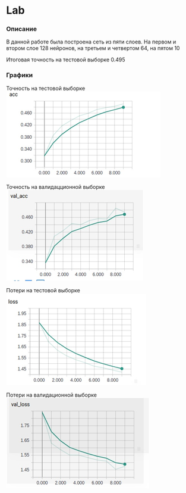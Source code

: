 # Lab

### Описание
В данной работе была построена сеть из пяти слоев. На первом и втором слое 128 нейронов, на третьем и четвертом 64, на пятом 10

Итоговая точность на тестовой выборке 0.495

### Графики
Точность на тестовой выборке
![acc](https://github.com/Michael-99/Lab/raw/screenshots/_X4wNwwMc88.png "Точность на тестовой выборке") 


Точность на валидацционной выборке
![val-acc](https://github.com/Michael-99/Lab/raw/screenshots/CwOzsF6-Q64.jpg "Точность на валидацционной выборке")


Потери на тестовой выборке
![loss](https://github.com/Michael-99/Lab/raw/screenshots/QtgG93UmjCo.jpg "Потери на тестовой выборке")


Потери на валидационной выборке
![val-loss](https://github.com/Michael-99/Lab/raw/screenshots/VgjV8WYTID4.jpg "Потери на валидационной выборке")
